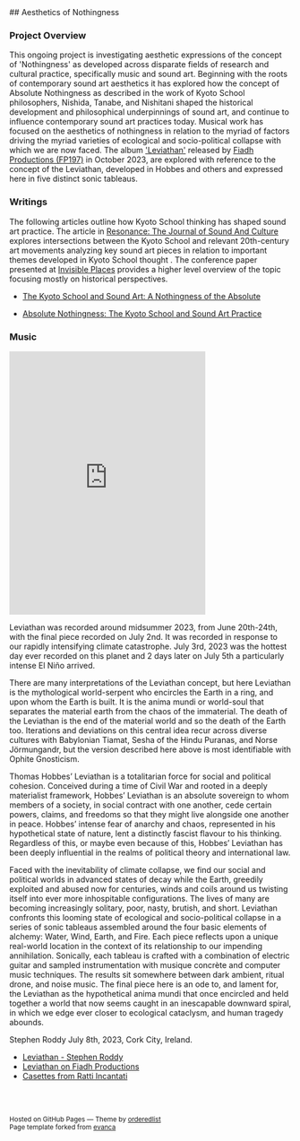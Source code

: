 <base target="_blank">
## Aesthetics of Nothingness

### Project Overview

This ongoing project is investigating aesthetic expressions of the concept of 'Nothingness' as developed across disparate fields of research and cultural practice, specifically music and sound art. Beginning with the roots of contemporary sound art aesthetics it has explored how the concept of Absolute Nothingness as described in the work of Kyoto School philosophers, Nishida, Tanabe, and Nishitani shaped the historical development and philosophical underpinnings of sound art, and continue to influence contemporary sound art practices today. 
Musical work has focused on the aesthetics of nothingness in relation to the myriad of factors driving the myriad varieties of ecological and socio-political collapse with which we are now faced. The album ['Leviathan'](https://stephenroddy.bandcamp.com/track/leviathan-2) released by [Fiadh Productions (FP197)](https://fiadh.bandcamp.com/album/leviathan) in October 2023, are explored with reference to the concept of the Leviathan, developed in Hobbes and others and expressed here in five distinct sonic tableaus.

### Writings

The following articles outline how Kyoto School thinking has shaped sound art practice.
The article in [Resonance: The Journal of Sound And Culture](https://online.ucpress.edu/res/article/4/1/69/195805/The-Kyoto-School-and-Sound-ArtA-Nothingness-of-the) explores intersections between the Kyoto School and relevant 20th-century art movements analyzing key sound art pieces in relation to important themes developed in Kyoto School thought .
The conference paper presented at [Invisible Places](http://invisibleplaces.org/) provides a higher level overview of the topic focusing mostly on historical perspectives.


* [The Kyoto School and Sound Art: A Nothingness of the Absolute](https://doi.org/10.1525/res.2023.4.1.69)

* [Absolute Nothingness: The Kyoto School and Sound Art Practice](
https://www.researchgate.net/publication/318115471_Absolute_Nothingness_The_Kyoto_School_and_Sound_Art_Practice)


### Music

<iframe style="border: 0; width: 350px; height: 470px;" src="https://bandcamp.com/EmbeddedPlayer/album=205411815/size=large/bgcol=ffffff/linkcol=0687f5/tracklist=false/transparent=true/" seamless><a href="https://stephenroddy.bandcamp.com/album/leviathan">Leviathan by Stephen Roddy</a></iframe>

Leviathan was recorded around midsummer 2023, from June 20th-24th, with the final piece recorded on July 2nd. It was recorded in response to our rapidly intensifying climate catastrophe. July 3rd, 2023 was the hottest day ever recorded on this planet and 2 days later on July 5th a particularly intense El Niño arrived.

There are many interpretations of the Leviathan concept, but here Leviathan is the mythological world-serpent who encircles the Earth in a ring, and upon whom the Earth is built. It is the anima mundi or world-soul that separates the material earth from the chaos of the immaterial. The death of the Leviathan is the end of the material world and so the death of the Earth too. Iterations and deviations on this central idea recur across diverse cultures with Babylonian Tiamat, Sesha of the Hindu Puranas, and Norse Jörmungandr, but the version described here above is most identifiable with Ophite Gnosticism.

Thomas Hobbes’ Leviathan is a totalitarian force for social and political cohesion. Conceived during a time of Civil War and rooted in a deeply materialist framework, Hobbes’ Leviathan is an absolute sovereign to whom members of a society, in social contract with one another, cede certain powers, claims, and freedoms so that they might live alongside one another in peace. Hobbes’ intense fear of anarchy and chaos, represented in his hypothetical state of nature, lent a distinctly fascist flavour to his thinking. Regardless of this, or maybe even because of this, Hobbes’ Leviathan has been deeply influential in the realms of political theory and international law.

Faced with the inevitability of climate collapse, we find our social and political worlds in advanced states of decay while the Earth, greedily exploited and abused now for centuries, winds and coils around us twisting itself into ever more inhospitable configurations. The lives of many are becoming increasingly solitary, poor, nasty, brutish, and short.
Leviathan confronts this looming state of ecological and socio-political collapse in a series of sonic tableaus assembled around the four basic elements of alchemy: Water, Wind, Earth, and Fire. Each piece reflects upon a unique real-world location in the context of its relationship to our impending annihilation. Sonically, each tableau is crafted with a combination of electric guitar and sampled instrumentation with musique concrète and computer music techniques. The results sit somewhere between dark ambient, ritual drone, and noise music.
The final piece here is an ode to, and lament for, the Leviathan as the hypothetical anima mundi that once encircled and held together a world that now seems caught in an inescapable downward spiral, in which we edge ever closer to ecological cataclysm, and human tragedy abounds.

Stephen Roddy
July 8th, 2023,
Cork City,
Ireland.

* [Leviathan - Stephen Roddy ](https://stephenroddy.bandcamp.com/album/leviathan)
* [Leviathan on Fiadh Productions](https://fiadh.bandcamp.com/album/leviathan)
* [Casettes from Ratti Incantati ](https://fiadh.bandcamp.com/album/leviathan)


<br />
<br />
<p><small>Hosted on GitHub Pages &mdash; Theme by <a href="https://github.com/orderedlist">orderedlist</a><br />
Page template forked from <a href="https://github.com/evanca/quick-portfolio">evanca</a></small></p>